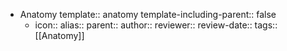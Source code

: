 - Anatomy
  template:: anatomy
  template-including-parent:: false
	- icon:: 
	  alias::
	  parent:: 
	  author:: 
	  reviewer::
	  review-date::
	  tags:: [[Anatomy]]